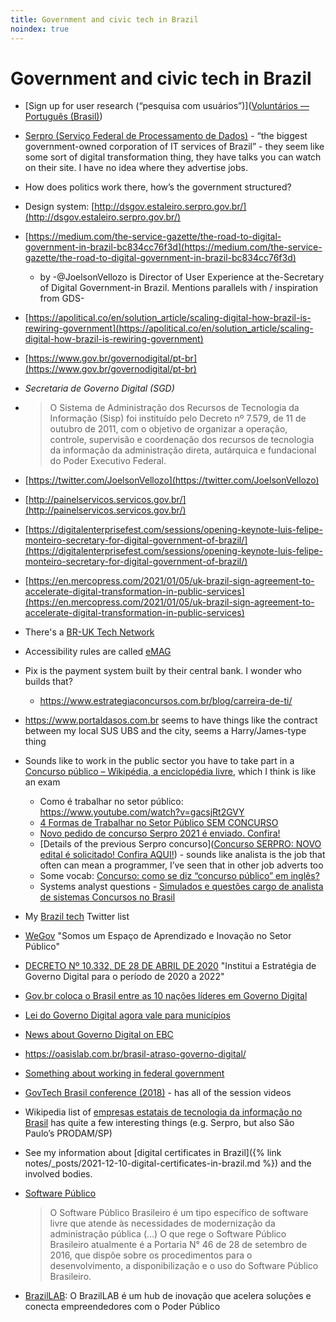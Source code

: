 ```yaml
---
title: Government and civic tech in Brazil
noindex: true
---
```


# Government and civic tech in Brazil

- [Sign up for user research (“pesquisa com usuários”)]([Voluntários — Português (Brasil)](https://www.gov.br/governodigital/pt-br/transformacao-digital/ferramentas/pesquisa-com-usuarios/voluntarios))
- [Serpro (Serviço Federal de Processamento de Dados)](https://www.serpro.gov.br) - “the biggest government-owned corporation of IT services of Brazil” - they seem like some sort of digital transformation thing, they have talks you can watch on their site. I have no idea where they advertise jobs.
- How does politics work there, how’s the government structured?
- Design system: [http://dsgov.estaleiro.serpro.gov.br/](http://dsgov.estaleiro.serpro.gov.br/)
- [https://medium.com/the-service-gazette/the-road-to-digital-government-in-brazil-bc834cc76f3d](https://medium.com/the-service-gazette/the-road-to-digital-government-in-brazil-bc834cc76f3d)
  - by -@JoelsonVellozo is Director of User Experience at the-Secretary of Digital Government-in Brazil. Mentions parallels with / inspiration from GDS-
- [https://apolitical.co/en/solution_article/scaling-digital-how-brazil-is-rewiring-government](https://apolitical.co/en/solution_article/scaling-digital-how-brazil-is-rewiring-government)
- [https://www.gov.br/governodigital/pt-br](https://www.gov.br/governodigital/pt-br)
- _Secretaria de Governo Digital (SGD)_
- > O Sistema de Administração dos Recursos de Tecnologia da Informação (Sisp) foi instituído pelo Decreto nº 7.579, de 11 de outubro de 2011, com o objetivo de organizar a operação, controle, supervisão e coordenação dos recursos de tecnologia da informação da administração direta, autárquica e fundacional do Poder Executivo Federal.
- [https://twitter.com/JoelsonVellozo](https://twitter.com/JoelsonVellozo)
- [http://painelservicos.servicos.gov.br/](http://painelservicos.servicos.gov.br/)
- [https://digitalenterprisefest.com/sessions/opening-keynote-luis-felipe-monteiro-secretary-for-digital-government-of-brazil/](https://digitalenterprisefest.com/sessions/opening-keynote-luis-felipe-monteiro-secretary-for-digital-government-of-brazil/)
- [https://en.mercopress.com/2021/01/05/uk-brazil-sign-agreement-to-accelerate-digital-transformation-in-public-services](https://en.mercopress.com/2021/01/05/uk-brazil-sign-agreement-to-accelerate-digital-transformation-in-public-services)
- There's a [BR-UK Tech Network](https://mobile.twitter.com/bruktechnetwork)
- Accessibility rules are called [eMAG](https://www.gov.br/governodigital/pt-br/acessibilidade-digital/modelo-de-acessibilidade)
- Pix is the payment system built by their central bank. I wonder who builds that?
  - https://www.estrategiaconcursos.com.br/blog/carreira-de-ti/
- https://www.portaldasos.com.br seems to have things like the contract between my local SUS UBS and the city, seems a Harry/James-type thing
- Sounds like to work in the public sector you have to take part in a [Concurso público – Wikipédia, a enciclopédia livre](https://pt.wikipedia.org/wiki/Concurso_p%C3%BAblico), which I think is like an exam
  - Como é trabalhar no setor público: https://www.youtube.com/watch?v=gacsjRt2GVY
  - [4 Formas de Trabalhar no Setor Público SEM CONCURSO](https://www.youtube.com/watch?v=BNuukXuG4q8)
  - [Novo pedido de concurso Serpro 2021 é enviado. Confira!](https://folhadirigida.com.br/concursos/noticias/servico-federal-de-processamento-de-dados-serpro/novo-pedido-de-concurso-serpro-2021-e-enviado-confira)
  - [Details of the previous Serpro concurso]([Concurso SERPRO: NOVO edital é solicitado! Confira AQUI!](https://www.estrategiaconcursos.com.br/blog/concurso-serpro/)) - sounds like analista is the job that often can mean a programmer, I’ve seen that in other job adverts too
  - Some vocab: [Concurso: como se diz “concurso público” em inglês?](https://www.teclasap.com.br/concurso/)
  - Systems analyst questions - [Simulados e questões cargo de analista de sistemas Concursos no Brasil](https://www.concursosnobrasil.com.br/questoes/analista-de-sistemas/)
- My [Brazil tech](https://twitter.com/i/lists/1350072432397316097) Twitter list
- [WeGov](https://twitter.com/wegov) "Somos um Espaço de Aprendizado e Inovação no Setor Público"
- [DECRETO Nº 10.332, DE 28 DE ABRIL DE 2020](https://www.in.gov.br/en/web/dou/-/decreto-n-10.332-de-28-de-abril-de-2020-254430358) "Institui a Estratégia de Governo Digital para o período de 2020 a 2022"
- [Gov.br coloca o Brasil entre as 10 nações líderes em Governo Digital](https://www.serpro.gov.br/menu/noticias/noticias-2021/gov-br-coloca-o-brasil-entre-as-10-nacoes-lideres-em-governo-digital)
- [Lei do Governo Digital agora vale para municípios](https://www.ipm.com.br/noticias/governo-digital/lei-do-governo-digital-agora-vale-para-municipios-tecnologia-ipm-esta-preparada/)
- [News about Governo Digital on EBC](https://agenciabrasil.ebc.com.br/tags/governo-digital)
- https://oasislab.com.br/brasil-atraso-governo-digital/
- [Something about working in federal government](https://www.gov.br/servidor/pt-br/assuntos/noticias/2022/marco/sougov-br-ja-tem-mais-de-200-mil-curriculos-cadastrados)
- [GovTech Brasil conference (2018)](https://govtechbrasil.org.br/) - has all of the session videos
- Wikipedia list of [empresas estatais de tecnologia da informação no Brasil](https://pt.wikipedia.org/wiki/Predefini%C3%A7%C3%A3o:Empresas_estatais_de_tecnologia_da_informa%C3%A7%C3%A3o_no_Brasil) has quite a few interesting things (e.g. Serpro, but also São Paulo’s PRODAM/SP)
- See my information about [digital certificates in Brazil]({% link notes/_posts/2021-12-10-digital-certificates-in-brazil.md %}) and the involved bodies.
- [Software Público](https://www.gov.br/governodigital/pt-br/software-publico)

  > O Software Público Brasileiro é um tipo específico de software livre que atende às necessidades de modernização da administração pública (…) O que rege o Software Público Brasileiro atualmente é a Portaria N° 46 de 28 de setembro de 2016, que dispõe sobre os procedimentos para o desenvolvimento, a disponibilização e o uso do Software Público Brasileiro.

- [BrazilLAB](https://brazillab.org.br/): O BrazilLAB é um hub de inovação que acelera soluções e conecta empreendedores com o Poder Público
